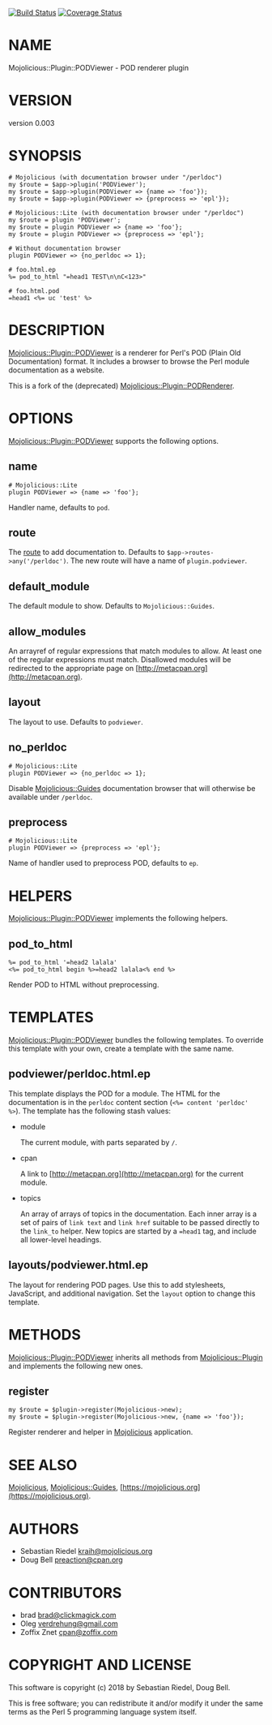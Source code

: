 [![Build Status](https://travis-ci.org/preaction/Mojolicious-Plugin-PODViewer.svg?branch=master)](https://travis-ci.org/preaction/Mojolicious-Plugin-PODViewer)
[![Coverage Status](https://coveralls.io/repos/preaction/Mojolicious-Plugin-PODViewer/badge.svg?branch=master)](https://coveralls.io/r/preaction/Mojolicious-Plugin-PODViewer?branch=master)

# NAME

Mojolicious::Plugin::PODViewer - POD renderer plugin

# VERSION

version 0.003

# SYNOPSIS

    # Mojolicious (with documentation browser under "/perldoc")
    my $route = $app->plugin('PODViewer');
    my $route = $app->plugin(PODViewer => {name => 'foo'});
    my $route = $app->plugin(PODViewer => {preprocess => 'epl'});

    # Mojolicious::Lite (with documentation browser under "/perldoc")
    my $route = plugin 'PODViewer';
    my $route = plugin PODViewer => {name => 'foo'};
    my $route = plugin PODViewer => {preprocess => 'epl'};

    # Without documentation browser
    plugin PODViewer => {no_perldoc => 1};

    # foo.html.ep
    %= pod_to_html "=head1 TEST\n\nC<123>"

    # foo.html.pod
    =head1 <%= uc 'test' %>

# DESCRIPTION

[Mojolicious::Plugin::PODViewer](https://metacpan.org/pod/Mojolicious::Plugin::PODViewer) is a renderer for Perl's POD (Plain
Old Documentation) format. It includes a browser to browse the Perl
module documentation as a website.

This is a fork of the (deprecated) [Mojolicious::Plugin::PODRenderer](https://metacpan.org/pod/Mojolicious::Plugin::PODRenderer).

# OPTIONS

[Mojolicious::Plugin::PODViewer](https://metacpan.org/pod/Mojolicious::Plugin::PODViewer) supports the following options.

## name

    # Mojolicious::Lite
    plugin PODViewer => {name => 'foo'};

Handler name, defaults to `pod`.

## route

The [route](https://metacpan.org/pod/Mojolicious::Routes::Route) to add documentation to. Defaults to
`$app->routes->any('/perldoc')`. The new route will have a name of
`plugin.podviewer`.

## default\_module

The default module to show. Defaults to `Mojolicious::Guides`.

## allow\_modules

An arrayref of regular expressions that match modules to allow. At least
one of the regular expressions must match. Disallowed modules will be
redirected to the appropriate page on [http://metacpan.org](http://metacpan.org).

## layout

The layout to use. Defaults to `podviewer`.

## no\_perldoc

    # Mojolicious::Lite
    plugin PODViewer => {no_perldoc => 1};

Disable [Mojolicious::Guides](https://metacpan.org/pod/Mojolicious::Guides) documentation browser that will otherwise be
available under `/perldoc`.

## preprocess

    # Mojolicious::Lite
    plugin PODViewer => {preprocess => 'epl'};

Name of handler used to preprocess POD, defaults to `ep`.

# HELPERS

[Mojolicious::Plugin::PODViewer](https://metacpan.org/pod/Mojolicious::Plugin::PODViewer) implements the following helpers.

## pod\_to\_html

    %= pod_to_html '=head2 lalala'
    <%= pod_to_html begin %>=head2 lalala<% end %>

Render POD to HTML without preprocessing.

# TEMPLATES

[Mojolicious::Plugin::PODViewer](https://metacpan.org/pod/Mojolicious::Plugin::PODViewer) bundles the following templates. To
override this template with your own, create a template with the same name.

## podviewer/perldoc.html.ep

This template displays the POD for a module. The HTML for the documentation
is in the `perldoc` content section (`<%= content 'perldoc' %>`).
The template has the following stash values:

- module

    The current module, with parts separated by `/`.

- cpan

    A link to [http://metacpan.org](http://metacpan.org) for the current module.

- topics

    An array of arrays of topics in the documentation. Each inner array is
    a set of pairs of `link text` and `link href` suitable to be passed
    directly to the `link_to` helper. New topics are started by a `=head1`
    tag, and include all lower-level headings.

## layouts/podviewer.html.ep

The layout for rendering POD pages. Use this to add stylesheets,
JavaScript, and additional navigation. Set the `layout` option to
change this template.

# METHODS

[Mojolicious::Plugin::PODViewer](https://metacpan.org/pod/Mojolicious::Plugin::PODViewer) inherits all methods from
[Mojolicious::Plugin](https://metacpan.org/pod/Mojolicious::Plugin) and implements the following new ones.

## register

    my $route = $plugin->register(Mojolicious->new);
    my $route = $plugin->register(Mojolicious->new, {name => 'foo'});

Register renderer and helper in [Mojolicious](https://metacpan.org/pod/Mojolicious) application.

# SEE ALSO

[Mojolicious](https://metacpan.org/pod/Mojolicious), [Mojolicious::Guides](https://metacpan.org/pod/Mojolicious::Guides), [https://mojolicious.org](https://mojolicious.org).

# AUTHORS

- Sebastian Riedel <kraih@mojolicious.org>
- Doug Bell <preaction@cpan.org>

# CONTRIBUTORS

- brad <brad@clickmagick.com>
- Oleg <verdrehung@gmail.com>
- Zoffix Znet <cpan@zoffix.com>

# COPYRIGHT AND LICENSE

This software is copyright (c) 2018 by Sebastian Riedel, Doug Bell.

This is free software; you can redistribute it and/or modify it under
the same terms as the Perl 5 programming language system itself.
